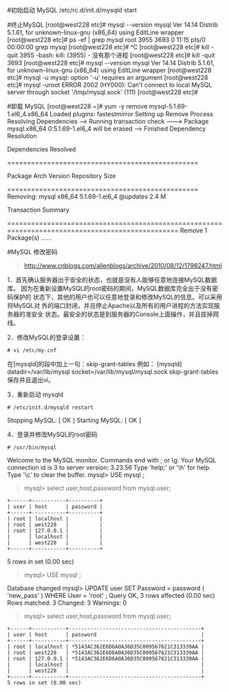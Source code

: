 #初始启动 MySQL
	/etc/rc.d/init.d/mysqld start

#终止MySQL
	[root@west228 etc]# mysql --version
	mysql  Ver 14.14 Distrib 5.1.61, for unknown-linux-gnu (x86_64) using  EditLine wrapper
	[root@west228 etc]# ps -ef | grep mysql
	root      3955  3693  0 11:15 pts/0    00:00:00 grep mysql
	[root@west228 etc]# ^C
	[root@west228 etc]# kill -quit 3955
	-bash: kill: (3955) - 没有那个进程
	[root@west228 etc]# kill -quit 3693
	[root@west228 etc]# mysql --version
	mysql  Ver 14.14 Distrib 5.1.61, for unknown-linux-gnu (x86_64) using  EditLine wrapper
	[root@west228 etc]# mysql -u
	mysql: option '-u' requires an argument
	[root@west228 etc]# mysql -uroot
	ERROR 2002 (HY000): Can't connect to local MySQL server through socket '/tmp/mysql.sock' (111)
	[root@west228 etc]# 


#卸载 MySQL
	[root@west228 ~]# yum -y remove mysql-5.1.69-1.el6_4.x86_64
Loaded plugins: fastestmirror
Setting up Remove Process
Resolving Dependencies
--> Running transaction check
---> Package mysql.x86_64 0:5.1.69-1.el6_4 will be erased
--> Finished Dependency Resolution

Dependencies Resolved

================================================

Package            Arch                Version                      Repository             Size

================================================
Removing:
 mysql              x86_64              5.1.69-1.el6_4               @updates              2.4 M

Transaction Summary

=================================================================================================
Remove        1 Package(s)
......



#MySQL 修改密码 

>	http://www.cnblogs.com/allenblogs/archive/2010/08/12/1798247.html

1．首先确认服务器出于安全的状态，也就是没有人能够任意地连接MySQL数据库。 
因为在重新设置MySQL的root密码的期间，MySQL数据库完全出于没有密码保护的 
状态下，其他的用户也可以任意地登录和修改MySQL的信息。可以采用将MySQL对 
外的端口封闭，并且停止Apache以及所有的用户进程的方法实现服务器的准安全 
状态。最安全的状态是到服务器的Console上面操作，并且拔掉网线。 

2．修改MySQL的登录设置： 

	# vi /etc/my.cnf
在[mysqld]的段中加上一句：skip-grant-tables 
例如： 
[mysqld] 
datadir=/var/lib/mysql 
socket=/var/lib/mysql/mysql.sock 
skip-grant-tables 
保存并且退出vi。 

3．重新启动 mysqld

	# /etc/init.d/mysqld restart 
Stopping MySQL: [ OK ] 
Starting MySQL: [ OK ] 

4．登录并修改MySQL的root密码 

	# /usr/bin/mysql
Welcome to the MySQL monitor. Commands end with ; or \g. 
Your MySQL connection id is 3 to server version: 3.23.56 
Type 'help;' or '\h' for help. Type '\c' to clear the buffer. 
mysql> USE mysql ; 

>	mysql> select user,host,password from mysql.user;

	+------+-----------+----------+
	| user | host      | password |
	+------+-----------+----------+
	| root | localhost |          |
	| root | west228   |          |
	| root | 127.0.0.1 |          |
	|      | localhost |          |
	|      | west228   |          |
	+------+-----------+----------+
5 rows in set (0.00 sec)

>	mysql> USE mysql ;

Database changed
mysql> UPDATE user SET Password = password ( 'new_pass' ) WHERE User = 'root' ; 
Query OK, 3 rows affected (0.00 sec)
Rows matched: 3  Changed: 3  Warnings: 0

>	mysql> select user,host,password from mysql.user;

	+------+-----------+-------------------------------------------+
	| user | host      | password                                  |
	+------+-----------+-------------------------------------------+
	| root | localhost | *5143AC362E6D6A0A36D35C009567621C313339AA |
	| root | west228   | *5143AC362E6D6A0A36D35C009567621C313339AA |
	| root | 127.0.0.1 | *5143AC362E6D6A0A36D35C009567621C313339AA |
	|      | localhost |                                           |
	|      | west228   |                                           |
	+------+-----------+-------------------------------------------+
	5 rows in set (0.00 sec)
	
	
	



